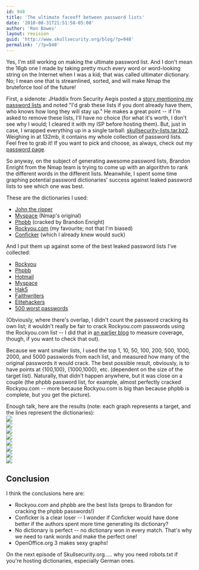```yaml
---
id: 948
title: 'The ultimate faceoff between password lists'
date: '2010-08-31T21:51:58-05:00'
author: 'Ron Bowes'
layout: revision
guid: 'http://www.skullsecurity.org/blog/?p=948'
permalink: '/?p=948'
---
```


Yes, I'm still working on making the ultimate password list. And I don't mean the 16gb one I made by taking pretty much every word or word-looking string on the Internet when I was a kid; that was called ultimat*er* dictionary. No; I mean one that is streamlined, sorted, and will make Nmap the bruteforce tool of the future!  
  
First, a sidenote: JHaddix from Security Aegis posted a [story mentioning my password lists](http://www.securityaegis.com/easy-breezy-beautiful-password-attacking/) and noted "I'd grab these lists if you dont already have them, who knows how long they will stay up." He makes a great point -- if I'm asked to remove these lists, I'll have no choice (for what it's worth, I don't see why I would; I cleared it with my ISP before hosting them). But, just in case, I wrapped everything up in a single tarball: [skullsecurity-lists.tar.bz2](http://downloads.skullsecurity.org/passwords/skullsecurity-lists.tar.bz2). Weighing in at 132mb, it contains my whole collection of password lists. Feel free to grab it! If you want to pick and choose, as always, check out my [password page](http://www.skullsecurity.org/wiki/index.php/Passwords).

So anyway, on the subject of generating awesome password lists, Brandon Enright from the Nmap team is trying to come up with an algorithm to rank the different words in the different lists. Meanwhile, I spent some time graphing potential password dictionaries' success against leaked password lists to see which one was best.

These are the dictionaries I used:

- [John the ripper](http://downloads.skullsecurity.org/passwords/john.txt)
- [Myspace](http://downloads.skullsecurity.org/passwords/myspace.txt) (Nmap's original)
- [Phpbb](http://downloads.skullsecurity.org/passwords/phpbb.txt) (cracked by Brandon Enright)
- [Rockyou.com](http://downloads.skullsecurity.org/passwords/rockyou.txt) (my favourite; not that I'm biased)
- [Conficker](http://downloads.skullsecurity.org/passwords/conficker.txt) (which I already knew would suck)

And I put them up against some of the best leaked password lists I've collected:

- [Rockyou](http://downloads.skullsecurity.org/passwords/rockyou.txt)
- [Phpbb](http://downloads.skullsecurity.org/passwords/phpbb.txt)
- [Hotmail](http://downloads.skullsecurity.org/passwords/hotmail.txt)
- [Myspace](http://downloads.skullsecurity.org/passwords/myspace.txt)
- [Hak5](http://downloads.skullsecurity.org/passwords/hak5.txt)
- [Faithwriters](http://downloads.skullsecurity.org/passwords/faithwriters.txt)
- [Elitehackers](http://downloads.skullsecurity.org/passwords/elitehacker.txt)
- [500 worst passwords](http://downloads.skullsecurity.org/passwords/500-worst-passwords.txt)

(Obviously, where there's overlap, I didn't count the password cracking its own list; it wouldn't really be fair to crack Rockyou.com passwords using the Rockyou.com list -- I did that in [an earlier blog](http://www.skullsecurity.org/blog/?p=516) to measure coverage, though, if you want to check that out).

Because we want smaller lists, I used the top 1, 10, 50, 100, 200, 500, 1000, 2000, and 5000 passwords from each list, and measured how many of the original passwords it would crack. The best possible result, obviously, is to have points at {100,100}, {1000,1000}, etc. (dependent on the size of the target list). Naturally, that didn't happen anywhere, but it was close on a couple (the phpbb password list, for example, almost perfectly cracked Rockyou.com -- more because Rockyou.com is big than because phpbb is complete, but you get the picture).

Enough talk, here are the results (note: each graph represents a target, and the lines represent the dictionaries):  
![](/blogdata/cracked_rockyou.png)  
![](/blogdata/cracked_phpbb.png)  
![](/blogdata/cracked_hotmail.png)  
![](/blogdata/cracked_myspace.png)  
![](/blogdata/cracked_hak5.png)  
![](/blogdata/cracked_faithwriters.png)  
![](/blogdata/cracked_elitehackers.png)  
![](/blogdata/cracked_500worst.png)

## Conclusion

I think the conclusions here are:

- Rockyou.com and phpbb are the best lists (props to Brandon for cracking the phpbb passwords!)
- Conficker is a clear loser -- I wonder if Conficker would have done better if the authors spent more time generating its dictionary?
- No dictionary is perfect -- no dictionary won in every match. That's why we need to rank words and make the perfect one!
- OpenOffice.org 3 makes sexy graphs!

On the next episode of Skullsecurity.org..... why you need robots.txt if you're hosting dictionaries, especially German ones.